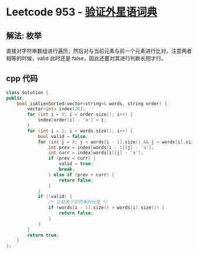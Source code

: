 # Leetcode 953 - [验证外星语词典](https://leetcode.cn/problems/verifying-an-alien-dictionary/)

## 解法: 枚举
直接对字符串数组进行遍历，然后对与当前元素与前一个元素进行比对，注意两者相等的时候，valid 此时还是 false，因此还要对其进行判断长短才行。

## cpp 代码
```cpp
class Solution {
public:
    bool isAlienSorted(vector<string>& words, string order) {
        vector<int> index(26);
        for (int i = 0; i < order.size(); i++) {
            index[order[i] - 'a'] = i;
        }
        for (int i = 1; i < words.size(); i++) {
            bool valid = false;
            for (int j = 0; j < words[i - 1].size() && j < words[i].size(); j++) {
                int prev = index[words[i - 1][j] - 'a'];
                int curr = index[words[i][j] - 'a'];
                if (prev < curr) {
                    valid = true;
                    break;
                } else if (prev > curr) {
                    return false;
                }
            }
            if (!valid) {
                /* 比较两个字符串的长度 */
                if (words[i - 1].size() > words[i].size()) {
                    return false;
                }
            }
        }
        return true;
    }
};

```